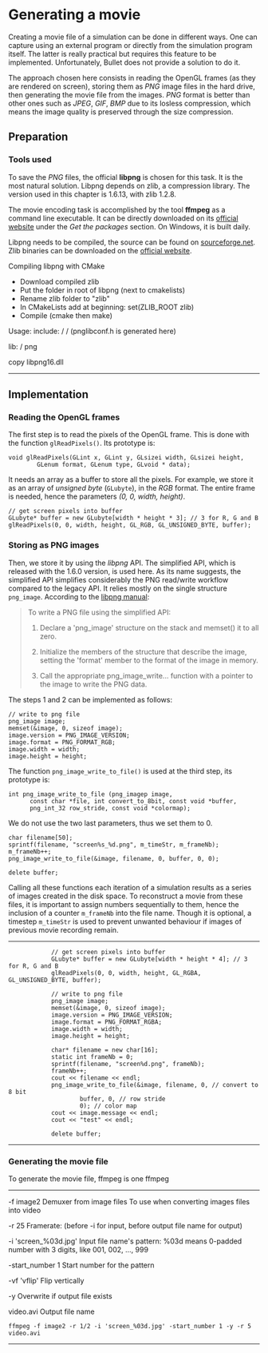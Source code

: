 Generating a movie
==================

Creating a movie file of a simulation can be done in different ways. One can capture using an external program or directly from the simulation program itself. The latter is really practical but requires this feature to be implemented. Unfortunately, Bullet does not provide a solution to do it. 

The approach chosen here consists in reading the OpenGL frames (as they are rendered on screen), storing them as *PNG* image files in the hard drive, then generating the movie file from the images. *PNG* format is better than other ones such as *JPEG*, *GIF*, *BMP* due to its losless compression, which means the image quality is preserved through the size compression.

Preparation
-----------

### Tools used

To save the *PNG* files, the official **libpng** is chosen for this task. It is the most natural solution. Libpng depends on zlib, a compression library. The version used in this chapter is 1.6.13, with zlib 1.2.8.

The movie encoding task is accomplished by the tool **ffmpeg** as a command line executable. It can be directly downloaded on its [official website][ffmpeg-download] under the *Get the packages* section. On Windows, it is built daily.

Libpng needs to be compiled, the source can be found on [sourceforge.net][libpng-sourceforge]. Zlib binaries can be downloaded on the [official website][zlib-website].

Compiling libpng with CMake

* Download compiled zlib
* Put the folder in root of libpng (next to cmakelists)
* Rename zlib folder to "zlib"
* In CMakeLists add at beginning:
set(ZLIB_ROOT zlib)
* Compile (cmake then make)


Usage:
include:
<libpng source>/
<libpng build>/ (pnglibconf.h is generated here)

lib:
<libpng build>/
png

copy libpng16.dll

-------------------------------

Implementation
--------------

### Reading the OpenGL frames

The first step is to read the pixels of the OpenGL frame. This is done with the function `glReadPixels()`. Its prototype is:

	void glReadPixels(GLint x, GLint y, GLsizei width, GLsizei height,
			GLenum format, GLenum type, GLvoid * data);

It needs an array as a buffer to store all the pixels. For example, we store it as an array of *unsigned byte* (`GLubyte`), in the *RGB* format. The entire frame is needed, hence the parameters *(0, 0, width, height)*.

	// get screen pixels into buffer
	GLubyte* buffer = new GLubyte[width * height * 3]; // 3 for R, G and B
	glReadPixels(0, 0, width, height, GL_RGB, GL_UNSIGNED_BYTE, buffer);


### Storing as PNG images

Then, we store it by using the *libpng* API. The simplified API, which is released with the 1.6.0 version, is used here. As its name suggests, the simplified API simplifies considerably the PNG read/write workflow compared to the legacy API. It relies mostly on the single structure `png_image`. According to the [libpng manual][libpng-manual]:

>To write a PNG file using the simplified API:
>
>  1) Declare a 'png_image' structure on the stack and memset()
>     it to all zero.
>
>  2) Initialize the members of the structure that describe the
>     image, setting the 'format' member to the format of the
>     image in memory.
>
>  3) Call the appropriate png_image_write... function with a
>     pointer to the image to write the PNG data.

The steps 1 and 2 can be implemented as follows:

	// write to png file
	png_image image;
	memset(&image, 0, sizeof image);
	image.version = PNG_IMAGE_VERSION;
	image.format = PNG_FORMAT_RGB;
	image.width = width;
	image.height = height;

The function `png_image_write_to_file()` is used at the third step, its prototype is:

	int png_image_write_to_file (png_imagep image,
	      const char *file, int convert_to_8bit, const void *buffer,
	      png_int_32 row_stride, const void *colormap);

We do not use the two last parameters, thus we set them to 0.

	char filename[50];
	sprintf(filename, "screen%s_%d.png", m_timeStr, m_frameNb);
	m_frameNb++;
	png_image_write_to_file(&image, filename, 0, buffer, 0, 0);

	delete buffer;

Calling all these functions each iteration of a simulation results as a series of images created in the disk space. To reconstruct a movie from these files, it is important to assign numbers sequentially to them, hence the inclusion of a counter `m_frameNb` into the file name. Though it is optional, a timestep `m_timeStr` is used to prevent unwanted behaviour if images of previous movie recording remain.



-------------------------



				// get screen pixels into buffer
				GLubyte* buffer = new GLubyte[width * height * 4]; // 3 for R, G and B
				glReadPixels(0, 0, width, height, GL_RGBA, GL_UNSIGNED_BYTE, buffer);

				// write to png file
				png_image image;
				memset(&image, 0, sizeof image);
				image.version = PNG_IMAGE_VERSION;
				image.format = PNG_FORMAT_RGBA;
				image.width = width;
				image.height = height;

				char* filename = new char[16];
				static int frameNb = 0;
				sprintf(filename, "screen%d.png", frameNb);
				frameNb++;
				cout << filename << endl;
				png_image_write_to_file(&image, filename, 0, // convert to 8 bit
						buffer, 0, // row stride
						0); // color map
				cout << image.message << endl;
				cout << "test" << endl;

				delete buffer;

----------------				

### Generating the movie file

To generate the movie file, ffmpeg is one 
ffmpeg

----------------------

-f image2
Demuxer from image files
To use when converting images files into video

-r 25
Framerate: (before -i for input, before output file name for output)

-i 'screen_%03d.jpg'
Input file name's pattern: %03d means 0-padded number with 3 digits, like 001, 002, ..., 999

-start_number 1
Start number for the pattern

-vf 'vflip'
Flip vertically

-y
Overwrite if output file exists

video.avi
Output file name

	ffmpeg -f image2 -r 1/2 -i 'screen_%03d.jpg' -start_number 1 -y -r 5 video.avi

-----------------------

[ffmpeg-download]: http://ffmpeg.org/download.html
[libpng-sourceforge]: http://sourceforge.net/projects/libpng/files/
[zlib-website]: http://www.zlib.net/
[libpng-manual]: http://www.libpng.org/pub/png/libpng-manual.txt
